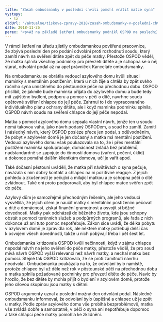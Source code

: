 ```yaml
---
title: "Zásah ombudsmanky v poslední chvíli pomohl vrátit matce syna"
vystupy:
  - tz
oldUrl: "/aktualne/tiskove-zpravy-2018/zasah-ombudsmanky-v-posledni-chvili-pomohl-vratit-matce-syna"
date: 2018-11-26
perex: "<p>Až na základě šetření ombudsmanky podnikl OSPOD na poslední chvíli kroky k tomu, aby se roční chlapec vrátil do péče matky.</p>"
---
```


<!-- imported from the old website -->

<p>V rámci šetření na úřadu zjistily ombudsmankou pověřené pracovnice, že zbývá poslední den pro podání odvolání proti rozhodnutí soudu, který zamítl návrh na svěření dítěte zpět do péče matky. Přestože OSPOD věděl, že matka splnila všechny podmínky pro převzetí dítěte a je schopna se o něj starat, odvolání podal až na apel právniček Kanceláře ombudsmanky. </p> <p>Na ombudsmanku se obrátila vedoucí azylového domu kvůli situaci maminky s mentálním postižením, která u nich žije a chtěla by zpět svého ročního syna umístěného do pěstounské péče na přechodnou dobu. OSPOD přislíbil, že jakmile bude maminka přijata do azylového domu a bude tedy mít zajištěno bydlení, podporu a pomoc v péči o dítě, navrhne soudu opětovné svěření chlapce do její péče. Zahrnul to i do vypracovaného individuálního plánu ochrany dítěte, ale i když maminka podmínku splnila, OSPOD návrh soudu na svěření chlapce do její péče nepodal.</p> <p>Matka s pomocí azylového domu sepsala vlastní návrh, jenže ten u soudu nemá takovou váhu, jako návrh podaný OSPODem, a soud ho zamítl. Zamítl i následný návrh, který OSPOD posléze přece jen podal, s odůvodněním, že pobyt v azylovém domě je jen dočasný a matka má mentální postižení. Vedoucí azylového domu však poukazovala na to, že i přes mentální postižení maminka spolupracuje, domácnost zvládá bez problémů, nadstandardně se zapojuje do činností domova (vaření, pečení, úklid) a dokonce pomáhá dalším klientkám domova, učí je vařit apod.</p> <p>Také dočasní pěstouni uváděli, že matka při návštěvách o syna pečuje, navázala s ním dobrý kontakt a chlapec na ni pozitivně reaguje. Z jejich pohledu a zkušeností je pečující a milující matkou a je schopna péči o dítě zvládnout. Také oni proto podporovali, aby byl chlapec matce svěřen zpět do péče.</p> <p>Azylový dům je samozřejmě přechodným řešením, ale jeho vedoucí vysvětlila, že jejich cílem je naučit matky s mentálním postižením pečovat a dítě a domácnost, získat finanční gramotnost a osvojit si běžné dovednosti. Matky pak odcházejí do běžného života, kde jsou schopny obstát s pomocí terénních služeb a podpůrných programů, ale řada z nich dokonce už ani tuto pomoc nepotřebuje. Zákon sice uvádí, že délka pobytu v azylovém domě je zpravidla rok, ale některé matky potřebují delší čas k osvojení všech dovedností, takže u nich pobývají třeba i pět šest let.</p> <p>Ombudsmanka kritizovala OSPOD kvůli nečinnosti, když v zájmu chlapce nepodal návrh na jeho svěření do péče matky, přestože věděl, že pro soud mívá návrh OSPOD vyšší relevanci než návrh matky, a nechal matku bez pomoci. Stejně tak OSPOD kritizovala, že se proti zamítnutí návrhu neodvolal. Ombudsmanka poukázala na to, že odvolání bylo namístě, protože chlapec byl už déle než rok v pěstounské péči na přechodnou dobu a matka splnila požadované podmínky pro převzetí dítěte do péče. Navíc by hrozilo, že bez dítěte by mohla přijít o bydlení v azylovém domě, protože jeho cílovou skupinou jsou matky s dětmi.</p><p> OSPOD argumenty uznal a poslední možný den odvolání podal. Následně ombudsmanku informoval, že odvolání bylo úspěšné a chlapec už je zpět u matky. Podle zpráv azylového domu vše probíhá bezproblémově, matka vše zvládá dobře a samostatně, v péči o syna ani nepotřebuje dopomoc a také chlapci péče matky pomohla ke zklidnění.</p>
